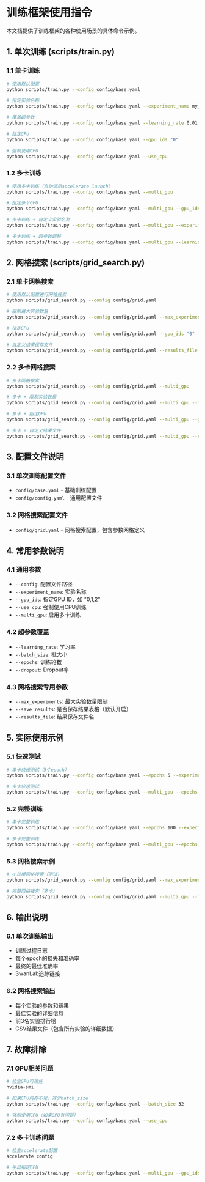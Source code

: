 # 训练框架使用指令

本文档提供了训练框架的各种使用场景的具体命令示例。

## 1. 单次训练 (scripts/train.py)

### 1.1 单卡训练

```bash
# 使用默认配置
python scripts/train.py --config config/base.yaml

# 指定实验名称
python scripts/train.py --config config/base.yaml --experiment_name my_experiment

# 覆盖超参数
python scripts/train.py --config config/base.yaml --learning_rate 0.01 --batch_size 128 --epochs 10

# 指定GPU
python scripts/train.py --config config/base.yaml --gpu_ids "0"

# 强制使用CPU
python scripts/train.py --config config/base.yaml --use_cpu
```

### 1.2 多卡训练

```bash
# 使用多卡训练（自动调用accelerate launch）
python scripts/train.py --config config/base.yaml --multi_gpu

# 指定多个GPU
python scripts/train.py --config config/base.yaml --multi_gpu --gpu_ids "0,1,2,3"

# 多卡训练 + 自定义实验名称
python scripts/train.py --config config/base.yaml --multi_gpu --experiment_name multi_gpu_test

# 多卡训练 + 超参数调整
python scripts/train.py --config config/base.yaml --multi_gpu --learning_rate 0.001 --batch_size 256
```

## 2. 网格搜索 (scripts/grid_search.py)

### 2.1 单卡网格搜索

```bash
# 使用默认配置进行网格搜索
python scripts/grid_search.py --config config/grid.yaml

# 限制最大实验数量
python scripts/grid_search.py --config config/grid.yaml --max_experiments 10

# 指定GPU
python scripts/grid_search.py --config config/grid.yaml --gpu_ids "0"

# 自定义结果保存文件
python scripts/grid_search.py --config config/grid.yaml --results_file my_grid_results.csv
```

### 2.2 多卡网格搜索

```bash
# 多卡网格搜索
python scripts/grid_search.py --config config/grid.yaml --multi_gpu

# 多卡 + 限制实验数量
python scripts/grid_search.py --config config/grid.yaml --multi_gpu --max_experiments 5

# 多卡 + 指定GPU
python scripts/grid_search.py --config config/grid.yaml --multi_gpu --gpu_ids "2,3"

# 多卡 + 自定义结果文件
python scripts/grid_search.py --config config/grid.yaml --multi_gpu --results_file grid_multi_gpu.csv
```

## 3. 配置文件说明

### 3.1 单次训练配置文件
- `config/base.yaml` - 基础训练配置
- `config/config.yaml` - 通用配置文件

### 3.2 网格搜索配置文件
- `config/grid.yaml` - 网格搜索配置，包含参数网格定义

## 4. 常用参数说明

### 4.1 通用参数
- `--config`: 配置文件路径
- `--experiment_name`: 实验名称
- `--gpu_ids`: 指定GPU ID，如 "0,1,2"
- `--use_cpu`: 强制使用CPU训练
- `--multi_gpu`: 启用多卡训练

### 4.2 超参数覆盖
- `--learning_rate`: 学习率
- `--batch_size`: 批大小
- `--epochs`: 训练轮数
- `--dropout`: Dropout率

### 4.3 网格搜索专用参数
- `--max_experiments`: 最大实验数量限制
- `--save_results`: 是否保存结果表格（默认开启）
- `--results_file`: 结果保存文件名

## 5. 实际使用示例

### 5.1 快速测试
```bash
# 单卡快速测试（5个epoch）
python scripts/train.py --config config/base.yaml --epochs 5 --experiment_name quick_test

# 多卡快速测试
python scripts/train.py --config config/base.yaml --multi_gpu --epochs 5 --experiment_name quick_multi_test
```

### 5.2 完整训练
```bash
# 单卡完整训练
python scripts/train.py --config config/base.yaml --epochs 100 --experiment_name full_training

# 多卡完整训练
python scripts/train.py --config config/base.yaml --multi_gpu --epochs 100 --experiment_name full_multi_training
```

### 5.3 网格搜索示例
```bash
# 小规模网格搜索（测试）
python scripts/grid_search.py --config config/grid.yaml --max_experiments 3

# 完整网格搜索（多卡）
python scripts/grid_search.py --config config/grid.yaml --multi_gpu --max_experiments 20
```

## 6. 输出说明

### 6.1 单次训练输出
- 训练过程日志
- 每个epoch的损失和准确率
- 最终的最佳准确率
- SwanLab追踪链接

### 6.2 网格搜索输出
- 每个实验的参数和结果
- 最佳实验的详细信息
- 前3名实验排行榜
- CSV结果文件（包含所有实验的详细数据）

## 7. 故障排除

### 7.1 GPU相关问题
```bash
# 检查GPU可用性
nvidia-smi

# 如果GPU内存不足，减少batch_size
python scripts/train.py --config config/base.yaml --batch_size 32

# 强制使用CPU（如果GPU有问题）
python scripts/train.py --config config/base.yaml --use_cpu
```

### 7.2 多卡训练问题
```bash
# 检查accelerate配置
accelerate config

# 手动指定GPU
python scripts/train.py --config config/base.yaml --multi_gpu --gpu_ids "0,1"
```